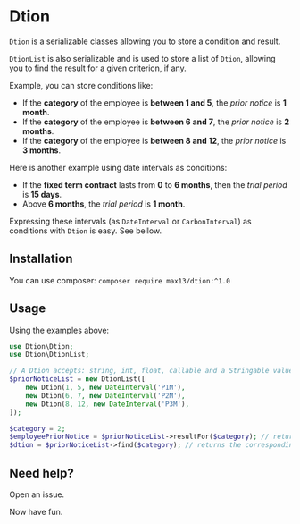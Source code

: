 # Dtion

`Dtion` is a serializable classes allowing you to store a condition and result.

`DtionList` is also serializable and is used to store a list of `Dtion`, allowing you to find the result for a given criterion, if any.

Example, you can store conditions like:
- If the **category** of the employee is **between 1 and 5**, the *prior notice* is **1 month**.
- If the **category** of the employee is **between 6 and 7**, the *prior notice* is **2 months**.
- If the **category** of the employee is **between 8 and 12**, the *prior notice* is **3 months**.

Here is another example using date intervals as conditions:
- If the **fixed term contract** lasts from **0** to **6 months**, then the *trial period* is **15 days**.
- Above **6 months**, the *trial period* is **1 month**.

Expressing these intervals (as `DateInterval` or `CarbonInterval`) as conditions with `Dtion` is easy. See bellow.

## Installation

You can use composer: `composer require max13/dtion:^1.0`

## Usage

Using the examples above:

```php
use Dtion\Dtion;
use Dtion\DtionList;

// A Dtion accepts: string, int, float, callable and a Stringable value.
$priorNoticeList = new DtionList([
    new Dtion(1, 5, new DateInterval('P1M'),
    new Dtion(6, 7, new DateInterval('P2M'),
    new Dtion(8, 12, new DateInterval('P3M'),
]);

$category = 2;
$employeePriorNotice = $priorNoticeList->resultFor($category); // returns DateInterval('P1M')
$dtion = $priorNoticeList->find($category); // returns the corresponding Dtion, or null if not found.
```

## Need help?

Open an issue.

Now have fun.
